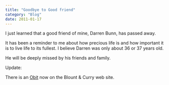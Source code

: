 ```yaml
---
title: "Goodbye to Good friend"
category: "Blog"
date: 2011-01-17
---
```



I just learned that a good friend of mine, Darren Bunn, has passed away.

It has been a reminder to me about how precious life is and how important it is to live life to its fullest. I believe Darren was only about 36 or 37 years old. 

He will be deeply missed by his friends and family.

Update:

There is an [Obit](http://bcmacdill.createatribute.com/registryMain.php?i_memorialid=1204897240) now on the Blount & Curry web site.